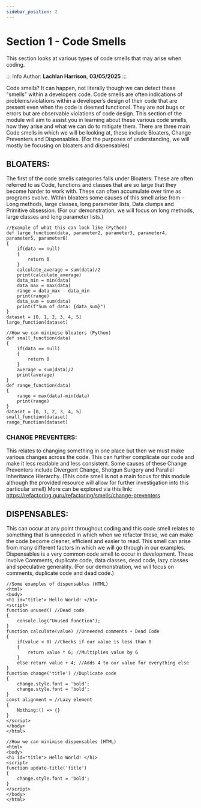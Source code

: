 ```yaml
---
sidebar_position: 2
---
```


# **Section 1 - Code Smells**

This section looks at various types of code smells that may arise when coding.

::: Info
Author: **Lachlan Harrison**, **03/05/2025**
:::

Code smells? It can happen, not literally though we can detect these "smells" within a developers code. Code smells are often indications of problems/violations within a developer’s design of their code that are present even when the code is deemed functional. They are not bugs or errors but are observable violations of code design. This section of the module will aim to assist you in learning about these various code smells, how they arise and what we can do to mitigate them. There are three main Code smells in which we will be looking at, these include Bloaters, Change Preventers and Dispensables. (For the purposes of understanding, we will mostly be focusing on bloaters and dispensables)

## **BLOATERS:**
The first of the code smells categories falls under Bloaters: These are often referred to as Code, functions and classes that are so large that they become harder to work with. These can often accumulate over time as programs evolve. Within bloaters some causes of this smell arise from – Long methods, large classes, long parameter lists, Data clumps and Primitive obsession. (For our demonstration, we will focus on long methods, large classes and long parameter lists.)
```
//Example of what this can look like (Python)
def large_function(data, parameter2, parameter3, parameter4, parameter5, parameter6)
{
    if(data == null)
    {
        return 0
    }
    calculate_average = sum(data)/2
    print(calculate_average)
    data_min = min(data)
    data_max = max(data)
    range = data_max - data_min
    print(range)
    data_sum = sum(data)
    print(f"Sum of data: {data_sum}")
}
dataset = [0, 1, 2, 3, 4, 5]
large_function(dataset)
```

```
//How we can minimise bloaters (Python)
def small_function(data)
{
    if(data == null)
    {
        return 0
    }
    average = sum(data)/2
    print(average)
}
def range_function(data)
{
    range = max(data)-min(data)
    print(range)
}
dataset = [0, 1, 2, 3, 4, 5]
small_function(dataset)
range_function(dataset)
```

### **CHANGE PREVENTERS:**
This relates to changing something in one place but then we must make various changes across the code. This can further complicate our code and make it less readable and less consistent. Some causes of these Change Preventers include Divergent Change, Shotgun Surgery and Parallel Inheritance Hierarchy. (This code smell is not a main focus for this module although the provided resource will allow for further investigation into this particular smell)
More can be explored via this link: https://refactoring.guru/refactoring/smells/change-preventers


## **DISPENSABLES:**
This can occur at any point throughout coding and this code smell relates to something that is unneeded in which when we refactor these, we can make the code become cleaner, efficient and easier to read. This smell can arise from many different factors in which we will go through in our examples. Dispensables is a very common code smell to occur in development. These involve Comments, duplicate code, data classes, dead code, lazy classes and speculative generality. (For our demonstration, we will focus on comments, duplicate code and dead code.)
```
//Some examples of dispensables (HTML)
<html>
<body>
<h1 id="title"> Hello World! </h1>
<script>
function unused() //Dead code
{
    console.log("Unused function");
}
function calculate(value) //Unneeded comments + Dead Code
{
    if(value < 0) //Checks if our value is less than 0
    {
        return value * 6; //Multiplies value by 6
    }
    else return value + 4; //Adds 4 to our value for everything else
}
function change('title') //Duplicate code
{
    change.style.font = 'bold';
    change.style.font = 'bold';
}
const alignment = //Lazy element
{
    Nothing:() => {}
}
</script>
</body>
</html>
```

```
//How we can minimise dispensables (HTML)
<html>
<body>
<h1 id="title"> Hello World! </h1>
<script>
function update-title('title')
{
    change.style.font = 'bold';
}
</script>
</body>
</html>
```


